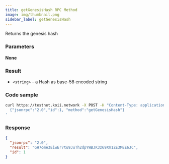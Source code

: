 ```yaml
---
title: getGenesisHash RPC Method
image: img/thumbnail.png
sidebar_label: getGenesisHash
---
```

Returns the genesis hash

### Parameters

**None**

### Result

*   `<string>` - a Hash as base-58 encoded string

### Code sample

```sh
curl https://testnet.koii.network -X POST -H "Content-Type: application/json" -d '
  {"jsonrpc":"2.0","id":1, "method":"getGenesisHash"}
'
```


### Response

```json
{
  "jsonrpc": "2.0",
  "result": "GH7ome3EiwEr7tu9JuTh2dpYWBJK3z69Xm1ZE3MEE6JC",
  "id": 1
}
```

